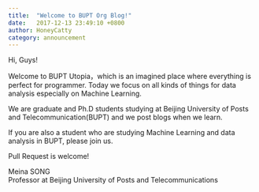 ```yaml
---
title:  "Welcome to BUPT Org Blog!"
date:   2017-12-13 23:49:10 +0800
author: HoneyCatty
category: announcement
---
```

Hi, Guys!

Welcome to BUPT Utopia，which is an imagined place where everything is perfect for programmer. Today we focus on all kinds of things for data analysis especially on Machine Learning.

We are graduate and Ph.D students studying at Beijing University of Posts and Telecommunication(BUPT) and we post blogs when we learn.

<!--more-->

If you are also a student who are studying Machine Learning and data analysis in BUPT, please join us.

Pull Request is welcome!

Meina SONG  
Professor at Beijing University of Posts and Telecommunications